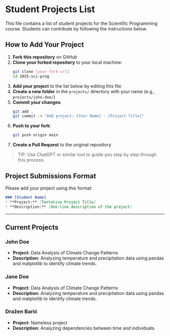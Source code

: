 # Student Projects List

This file contains a list of student projects for the Scientific Programming course. Students can contribute by following the instructions below.

## How to Add Your Project

1. **Fork this repository** on GitHub
2. **Clone your forked repository** to your local machine:
   ```bash
   git clone [your-fork-url]
   cd 2025-sci-prog
   ```
3. **Add your project** to the list below by editing this file
4. **Create a new folder** in the `projects/` directory with your name (e.g., `projects/john-doe/`)
5. **Commit your changes**:
   ```bash
   git add .
   git commit -m "Add project: [Your Name] - [Project Title]"
   ```
6. **Push to your fork**:
   ```bash
   git push origin main
   ```
7. **Create a Pull Request** to the original repository

> TIP: Use ChatGPT or similar tool to guide you step by step through this process.

## Project Submissions Format

Please add your project using this format:

```markdown
### [Student Name]
* **Project:** [Tentative Project Title]
* **Description:** [One-line description of the project]
```

---

## Current Projects

### John Doe
* **Project:** Data Analysis of Climate Change Patterns
* **Description:** Analyzing temperature and precipitation data using pandas and matplotlib to identify climate trends.

### Jane Doe
* **Project:** Data Analysis of Climate Change Patterns
* **Description:** Analyzing temperature and precipitation data using pandas and matplotlib to identify climate trends.

### Dražen Barić
* **Project:** Nameless project
* **Description:** Analyzing dependencies between time and individuals.

